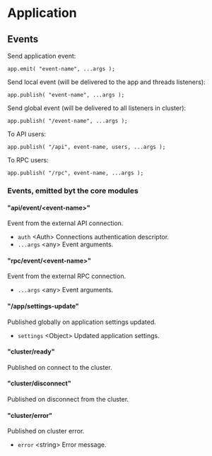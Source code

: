 # Application

## Events

Send application event:

```
app.emit( "event-name", ...args );
```

Send local event (will be delivered to the app and threads listeners):

```
app.publish( "event-name", ...args );
```

Send global event (will be delivered to all listeners in cluster):

```
app.publish( "/event-name", ...args );
```

To API users:

```
app.publish( "/api", event-name, users, ...args );
```

To RPC users:

```
app.publish( "/rpc", event-name, ...args );
```

### Events, emitted byt the core modules

#### "api/event/<event-name\>"

Event from the external API connection.

-   `auth` <Auth\> Connections authentication descriptor.
-   `...args` <any\> Event arguments.

#### "rpc/event/<event-name\>"

Event from the external RPC connection.

-   `...args` <any\> Event arguments.

#### "/app/settings-update"

Published globally on application settings updated.

-   `settings` <Object\> Updated application settings.

#### "cluster/ready"

Published on connect to the cluster.

#### "cluster/disconnect"

Published on disconnect from the cluster.

#### "cluster/error"

Published on cluster error.

-   `error` <string\> Error message.
